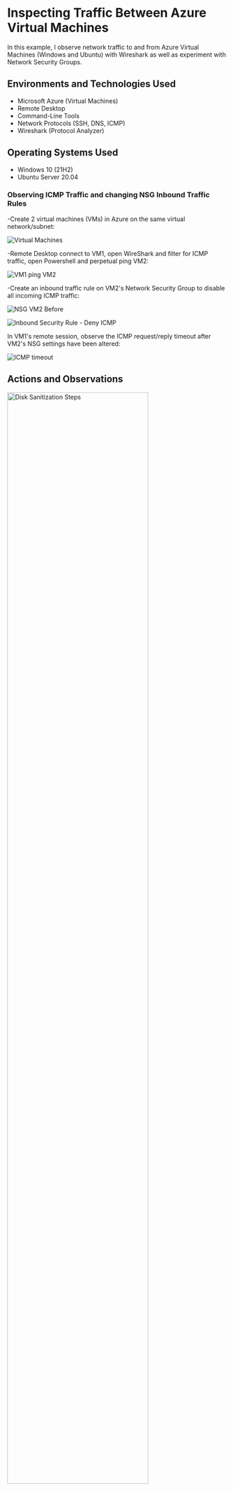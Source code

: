 <p align="center">
<h1>Inspecting Traffic Between Azure Virtual Machines</h1>
In this example, I observe network traffic to and from Azure Virtual Machines (Windows and Ubuntu) with Wireshark as well as experiment with Network Security Groups. <br />


<h2>Environments and Technologies Used</h2>

- Microsoft Azure (Virtual Machines)
- Remote Desktop
- Command-Line Tools
- Network Protocols (SSH, DNS, ICMP)
- Wireshark (Protocol Analyzer)

<h2>Operating Systems Used </h2>

- Windows 10 (21H2)
- Ubuntu Server 20.04

<h3>Observing ICMP Traffic and changing NSG Inbound Traffic Rules</h3>


-Create 2 virtual machines (VMs) in Azure on the same virtual network/subnet:

![Virtual Machines](https://github.com/emily-hardy/azure-network-protocols/assets/150190489/8f32618d-4851-4c97-8962-014e553fadba)


-Remote Desktop connect to VM1, open WireShark and filter for ICMP traffic, open Powershell and perpetual ping VM2:
 
![VM1 ping VM2](https://github.com/emily-hardy/azure-network-protocols/assets/150190489/07425c36-74b9-4615-ab75-91994750167e)


-Create an inbound traffic rule on VM2's Network Security Group to disable all incoming ICMP traffic:

![NSG VM2 Before](https://github.com/emily-hardy/azure-network-protocols/assets/150190489/360d7d68-b375-45f5-9a68-a2fbda03fca5)

![Inbound Security Rule - Deny ICMP](https://github.com/emily-hardy/azure-network-protocols/assets/150190489/273f1f13-74d3-4b9c-9fb7-4da47ea2c9c9)


In VM1's remote session, observe the ICMP request/reply timeout after VM2's NSG settings have been altered:

![ICMP timeout](https://github.com/emily-hardy/azure-network-protocols/assets/150190489/e525ec61-5e81-479e-b28d-e2276e8b517d)


<h2>Actions and Observations</h2>

<p>
<img src="https://i.imgur.com/DJmEXEB.png" height="80%" width="80%" alt="Disk Sanitization Steps"/>
</p>
<p>
Lorem ipsum dolor sit amet, consectetur adipiscing elit, sed do eiusmod tempor incididunt ut labore et dolore magna aliqua. Ut enim ad minim veniam, quis nostrud exercitation ullamco laboris nisi ut aliquip ex ea commodo consequat. Duis aute irure dolor in reprehenderit in voluptate velit esse cillum dolore eu fugiat nulla pariatur.
</p>
<br />

<p>
<img src="https://i.imgur.com/DJmEXEB.png" height="80%" width="80%" alt="Disk Sanitization Steps"/>
</p>
<p>
Lorem ipsum dolor sit amet, consectetur adipiscing elit, sed do eiusmod tempor incididunt ut labore et dolore magna aliqua. Ut enim ad minim veniam, quis nostrud exercitation ullamco laboris nisi ut aliquip ex ea commodo consequat. Duis aute irure dolor in reprehenderit in voluptate velit esse cillum dolore eu fugiat nulla pariatur.
</p>
<br />

<p>
<img src="https://i.imgur.com/DJmEXEB.png" height="80%" width="80%" alt="Disk Sanitization Steps"/>
</p>
<p>
Lorem ipsum dolor sit amet, consectetur adipiscing elit, sed do eiusmod tempor incididunt ut labore et dolore magna aliqua. Ut enim ad minim veniam, quis nostrud exercitation ullamco laboris nisi ut aliquip ex ea commodo consequat. Duis aute irure dolor in reprehenderit in voluptate velit esse cillum dolore eu fugiat nulla pariatur.
</p>
<br />
